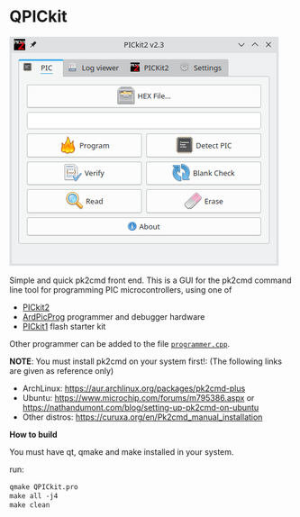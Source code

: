 # QPICkit

![QPICkit](QPICkit.png)

Simple and quick pk2cmd front end. This is a GUI for the pk2cmd command line tool
for programming PIC microcontrollers,
using one of

- [PICkit2](https://www.microchip.com/en-us/development-tool/pg164120)
- [ArdPicProg](https://github.com/Ho-Ro/ArdPicProg) programmer and debugger hardware
- [PICkit1](https://github.com/Ho-Ro/PICkit1) flash starter kit

Other programmer can be added to the file [`programmer.cpp`](programmer.cpp).

**NOTE**: You must install pk2cmd on your system first!: (The following links are given as reference only)

- ArchLinux: https://aur.archlinux.org/packages/pk2cmd-plus
- Ubuntu: https://www.microchip.com/forums/m795386.aspx or https://nathandumont.com/blog/setting-up-pk2cmd-on-ubuntu
- Other distros: https://curuxa.org/en/Pk2cmd_manual_installation

**How to build**

You must have qt, qmake and make installed in your system.

run:

```
qmake QPICkit.pro
make all -j4
make clean
```
